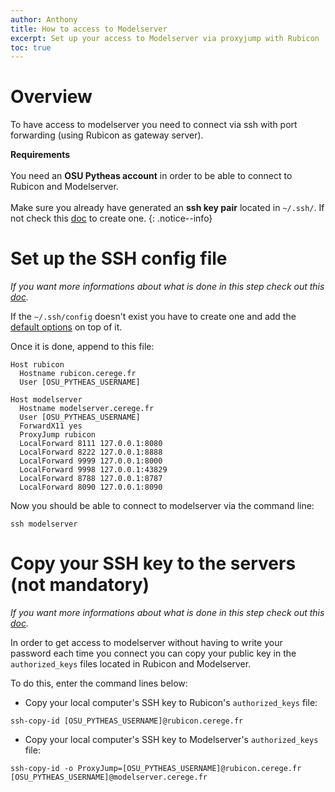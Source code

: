 ```yaml
---
author: Anthony
title: How to access to Modelserver
excerpt: Set up your access to Modelserver via proxyjump with Rubicon
toc: true
---
```


# Overview

To have access to modelserver you need to connect via ssh with port forwarding (using Rubicon as gateway server).

__Requirements__<br><br>You need an __OSU Pytheas account__ in order to be able to connect to Rubicon and Modelserver.<br><br>Make sure you already have generated an __ssh key pair__ located in `~/.ssh/`. If not check this [doc](https://cerege-cl.github.io/documentation-website/ssh/#setup) to create one.
{: .notice--info}


# Set up the SSH config file
*If you want more informations about what is done in this step check out this [doc](https://cerege-cl.github.io/documentation-website/ssh/#ssh-config).*

If the `~/.ssh/config` doesn't exist you have to create one and add the [default options](https://cerege-cl.github.io/documentation-website/ssh/#default-options) on top of it.

Once it is done, append to this file:
```
Host rubicon
  Hostname rubicon.cerege.fr
  User [OSU_PYTHEAS_USERNAME]

Host modelserver
  Hostname modelserver.cerege.fr
  User [OSU_PYTHEAS_USERNAME]
  ForwardX11 yes
  ProxyJump rubicon
  LocalForward 8111 127.0.0.1:8080
  LocalForward 8222 127.0.0.1:8888
  LocalForward 9999 127.0.0.1:8000
  LocalForward 9998 127.0.0.1:43829
  LocalForward 8788 127.0.0.1:8787
  LocalForward 8090 127.0.0.1:8090
```

Now you should be able to connect to modelserver via the command line:
```
ssh modelserver
```

# Copy your SSH key to the servers (not mandatory)

*If you want more informations about what is done in this step check out this [doc](https://cerege-cl.github.io/documentation-website/ssh/#copy-public-key-to-server).*

In order to get access to modelserver without having to write your password each time you connect you can copy your public key in the `authorized_keys` files located in Rubicon and Modelserver.

To do this, enter the command lines below:

* Copy your local computer's SSH key to Rubicon's `authorized_keys` file:
``` 
ssh-copy-id [OSU_PYTHEAS_USERNAME]@rubicon.cerege.fr
```

* Copy your local computer's SSH key to Modelserver's `authorized_keys` file:
```
ssh-copy-id -o ProxyJump=[OSU_PYTHEAS_USERNAME]@rubicon.cerege.fr [OSU_PYTHEAS_USERNAME]@modelserver.cerege.fr
```
